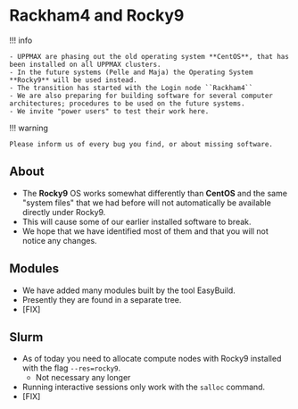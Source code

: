 # Rackham4 and Rocky9

!!! info

    - UPPMAX are phasing out the old operating system **CentOS**, that has been installed on all UPPMAX clusters.
    - In the future systems (Pelle and Maja) the Operating System **Rocky9** will be used instead.
    - The transition has started with the Login node ``Rackham4``
    - We are also preparing for building software for several computer architectures; procedures to be used on the future systems.
    - We invite "power users" to test their work here.

!!! warning

    Please inform us of every bug you find, or about missing software.

## About

- The **Rocky9** OS works somewhat differently than **CentOS** and the same "system files" that we had before will not automatically be available directly under Rocky9.
- This will cause some of our earlier installed software to break.
- We hope that we have identified most of them and that you will not notice any changes.

## Modules

- We have added many modules built by the tool EasyBuild.
- Presently they are found in a separate tree.
- [FIX]

## Slurm

- As of today you need to allocate compute nodes with Rocky9 installed with the flag ``--res=rocky9``.
    - Not necessary any longer
- Running interactive sessions only work with the ``salloc`` command.
- [FIX]
